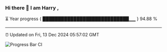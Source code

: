 ### Hi there 👋 I am Harry , 

⏳ Year progress { ████████████████████████████▁▁ } 94.88 %

---

⏰ Updated on Fri, 13 Dec 2024 05:57:02 GMT

![Progress Bar CI](https://github.com/duykhang68/duykhang68/workflows/Progress%20Bar%20CI/badge.svg)
